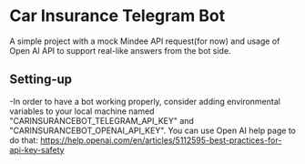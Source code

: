#  Car Insurance Telegram Bot
A simple project with a mock Mindee API request(for now) and usage of Open AI API to support real-like answers from the bot side.
## Setting-up
-In order to have a bot working properly, consider adding environmental variables to your local machine named "CARINSURANCEBOT_TELEGRAM_API_KEY" and "CARINSURANCEBOT_OPENAI_API_KEY". You can use Open AI help page to do that: https://help.openai.com/en/articles/5112595-best-practices-for-api-key-safety
